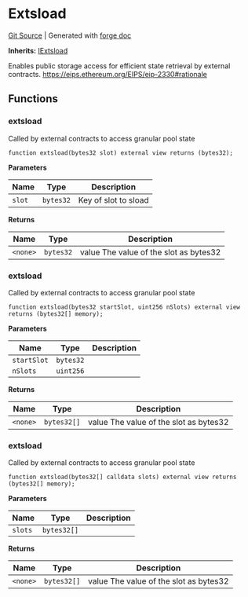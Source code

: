 # Extsload
[Git Source](https://github.com/Uniswap/docs/blob/1141642f8ba4665a50660886a8a8401526677045/src/Extsload.sol)
| Generated with [forge doc](https://book.getfoundry.sh/reference/forge/forge-doc)

**Inherits:**
[IExtsload](contracts/v4/reference/core/interfaces/IExtsload.md)

Enables public storage access for efficient state retrieval by external contracts.
https://eips.ethereum.org/EIPS/eip-2330#rationale


## Functions
### extsload

Called by external contracts to access granular pool state


```solidity
function extsload(bytes32 slot) external view returns (bytes32);
```
**Parameters**

|Name|Type|Description|
|----|----|-----------|
|`slot`|`bytes32`|Key of slot to sload|

**Returns**

|Name|Type|Description|
|----|----|-----------|
|`<none>`|`bytes32`|value The value of the slot as bytes32|


### extsload

Called by external contracts to access granular pool state


```solidity
function extsload(bytes32 startSlot, uint256 nSlots) external view returns (bytes32[] memory);
```
**Parameters**

|Name|Type|Description|
|----|----|-----------|
|`startSlot`|`bytes32`||
|`nSlots`|`uint256`||

**Returns**

|Name|Type|Description|
|----|----|-----------|
|`<none>`|`bytes32[]`|value The value of the slot as bytes32|


### extsload

Called by external contracts to access granular pool state


```solidity
function extsload(bytes32[] calldata slots) external view returns (bytes32[] memory);
```
**Parameters**

|Name|Type|Description|
|----|----|-----------|
|`slots`|`bytes32[]`||

**Returns**

|Name|Type|Description|
|----|----|-----------|
|`<none>`|`bytes32[]`|value The value of the slot as bytes32|


